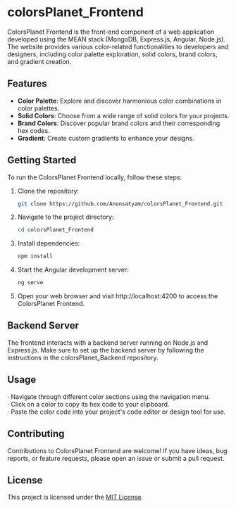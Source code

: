 # colorsPlanet_Frontend
ColorsPlanet Frontend is the front-end component of a web application developed using the MEAN stack (MongoDB, Express.js, Angular, Node.js). The website provides various color-related functionalities to developers and designers, including color palette exploration, solid colors, brand colors, and gradient creation.

## Features

- **Color Palette**: Explore and discover harmonious color combinations in color palettes.
- **Solid Colors**: Choose from a wide range of solid colors for your projects.
- **Brand Colors**: Discover popular brand colors and their corresponding hex codes.
- **Gradient**: Create custom gradients to enhance your designs.

## Getting Started

To run the ColorsPlanet Frontend locally, follow these steps:

1. Clone the repository:
   ```bash
   git clone https://github.com/Anonsatyam/colorsPlanet_Frontend.git
   
2. Navigate to the project directory:
   ```bash
   cd colorsPlanet_Frontend

3. Install dependencies:
   ```bash
   npm install

4. Start the Angular development server:
   ```bash
   ng serve

5. Open your web browser and visit http://localhost:4200 to access the ColorsPlanet Frontend.

## Backend Server
The frontend interacts with a backend server running on Node.js and Express.js. Make sure to set up the backend server by following the instructions in the colorsPlanet_Backend repository.

## Usage
&middot; Navigate through different color sections using the navigation menu.
<br>&middot; Click on a color to copy its hex code to your clipboard.
<br>&middot; Paste the color code into your project's code editor or design tool for use.

## Contributing
Contributions to ColorsPlanet Frontend are welcome! If you have ideas, bug reports, or feature requests, please open an issue or submit a pull request.

## License
This project is licensed under the [MIT License](https://opensource.org/license/mit)